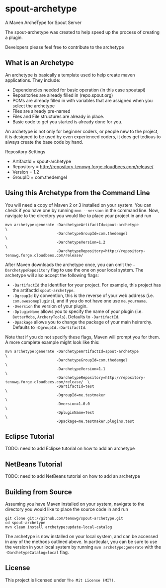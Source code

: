 spout-archetype
===============

A Maven ArcheType for Spout Server

The spout-archetype was created to help speed up the process of creating a plugin.

Developers please feel free to contribute to the archetype

What is an Archetype
--------------------
An archetype is basically a template used to help create maven applications. They include:

* Dependencies needed for basic operation (in this case spoutapi)
* Repositories are already filled in (repo.spout.org)
* POMs are already filled in with variables that are assigned when you select the archetype
* Files are already pre-named
* Files and File structures are already in place.
* Basic code to get you started is already done for you.

An archetype is not only for beginner coders, or people new to the project, it is designed to be used by even experienced coders, it does get tedious to always create the base code by hand.

Repository Settings

* ArtifactId = spout-archetype
* Repository = http://repository-tenowg.forge.cloudbees.com/release/
* Version = 1.2
* GroupID = com.thedemgel

Using this Archetype from the Command Line
------------------------------------------
You will need a copy of Maven 2 or 3 installed on your system. You can check if you have one by running `mvn --version` in the command line. Now, navigate to the directory you would like to place your project in and run

	mvn archetype:generate -DarchetypeArtifactId=spout-archetype                                        \
	                       -DarchetypeGroupId=com.thedemgel                                             \
	                       -DarchetypeVersion=1.2                                                       \
	                       -DarchetypeRepository=http://repository-tenowg.forge.cloudbees.com/release/

After Maven downloads the archetype once, you can omit the `-DarchetypeRepository` flag to use the one on your local system. The archetype will also accept the following flags:

* `-DartifactId` the identifier for your project. For example, this project has the artifactId `spout-archetype`.
* `-DgroupId` by convention, this is the reverse of your web address (i.e. `com.awesomeplugins`), and if you do not have one use `me.yourname`.
* `-Dversion` the version of your plugin.
* `-DpluginName` allows you to specify the name of your plugin (i.e. `BetterMobs`, `ArcheryTools`). Defaults to `-DartifactId`.
* `-Dpackage` allows you to change the package of your main heirarchy. Defaults to `-DgroupId.-DartifactId`.

Note that if you do not specify these flags, Maven will prompt you for them. A more complete example might look like this:

	mvn archetype:generate -DarchetypeArtifactId=spout-archetype                                        \
	                       -DarchetypeGroupId=com.thedemgel                                             \
	                       -DarchetypeVersion=1.1                                                       \
	                       -DarchetypeRepository=http://repository-tenowg.forge.cloudbees.com/release/  \
	                       -DartifactId=test                                                            \
	                       -DgroupId=me.testmaker                                                       \
	                       -Dversion=1.0.0                                                              \
	                       -DpluginName=Test                                                            \
	                       -Dpackage=me.testmaker.plugins.test

Eclipse Tutorial
----------------
TODO: need to add Eclipse tutorial on how to add an archetype

NetBeans Tutorial
-----------------
TODO: need to add NetBeans tutorial on how to add an archetype

Building from Source
--------------------
Assuming you have Maven installed on your system, navigate to the directory you would like to place the source code in and run

	git clone git://github.com/tenowg/spout-archetype.git
	cd spout-archetype
	mvn clean install archetype:update-local-catalog

The archetype is now installed on your local system, and can be accessed in any of the methods outlined above. In particular, you can be sure to use the version in your local system by running `mvn archetype:generate` with the `-DarchetypeCatalog=local` flag.

License
-------
This project is licensed under `The Mit License (MIT)`.